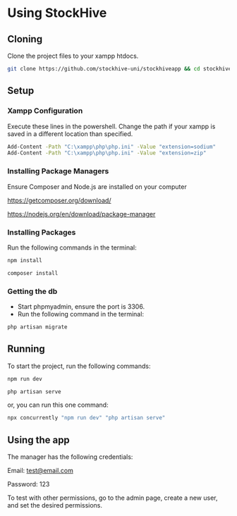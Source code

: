 # Using StockHive

## Cloning
Clone the project files to your xampp htdocs.
```sh
git clone https://github.com/stockhive-uni/stockhiveapp && cd stockhiveapp/
```

## Setup
### Xampp Configuration
Execute these lines in the powershell. Change the path if your xampp is saved in a different location than specified.
```sh
Add-Content -Path "C:\xampp\php\php.ini" -Value "extension=sodium"
Add-Content -Path "C:\xampp\php\php.ini" -Value "extension=zip"
```

### Installing Package Managers
Ensure Composer and Node.js are installed on your computer

https://getcomposer.org/download/

https://nodejs.org/en/download/package-manager

### Installing Packages
Run the following commands in the terminal:
```sh
npm install
```
```sh
composer install
```

### Getting the db
- Start phpmyadmin, ensure the port is 3306.
- Run the following command in the terminal:
```sh
php artisan migrate
```

## Running
To start the project, run the following commands:
```sh
npm run dev
```
```sh
php artisan serve
```

or, you can run this one command:
```sh
npx concurrently "npm run dev" "php artisan serve"
```

## Using the app
The manager has the following credentials:

Email: test@email.com

Password: 123

To test with other permissions, go to the admin page, create a new user, and set the desired permissions.
